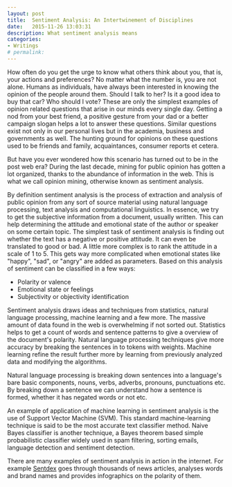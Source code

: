 ```yaml
---
layout: post
title:  Sentiment Analysis: An Intertwinement of Disciplines
date:   2015-11-26 13:03:31
description: What sentiment analysis means
categories:
- Writings
# permalink: 
---
```


How often do you get the urge to know what others think about you, that is, your actions and preferences? No matter what the number is, you are not alone. Humans as individuals, have always been interested in knowing the opinion of the people around them. Should I talk to her? Is it a good idea to buy that car? Who should I vote? These are only the simplest examples of opinion related questions that arise in our minds every single day. Getting a nod from your best friend, a positive gesture from your dad or a better campaign slogan helps a lot to answer these questions. Similar questions exist not only in our personal lives but in the academia, business and governments as well. The hunting ground for opinions on these questions used to be friends and family, acquaintances, consumer reports et cetera.


But have you ever wondered how this scenario has turned out to be in the post web era? During the last decade, mining for public opinion has gotten a lot organized, thanks to the abundance of information in the web. This is what we call opinion mining, otherwise known as sentiment analysis.


By definition sentiment analysis is the process of extraction and analysis of public opinion from any sort of source material using natural language processing, text analysis and computational linguistics. In essence, we try to get the subjective information from a document, usually written. This can help determining the attitude and emotional state of the author or speaker on some certain topic. The simplest task of sentiment analysis is finding out whether the text has a negative or positive attitude. It can even be translated to good or bad. A little more complex is to rank the attitude in a scale of 1 to 5. This gets way more complicated when emotional states like "happy", "sad", or "angry" are added as parameters. Based on this analysis of sentiment can be classified in a few ways:
*	Polarity or valence
*	Emotional state or feelings
*	Subjectivity or objectivity identification


Sentiment analysis draws ideas and techniques from statistics, natural language processing, machine learning and a few more. The massive amount of data found in the web is overwhelming if not sorted out. Statistics helps to get a count of words and sentence patterns to give a overview of the document's polarity. Natural language processing techniques give more accuracy by breaking the sentences in to tokens with weights. Machine learning refine the result further more by learning from previously analyzed data and modifying the algorithms.


Natural language processing is breaking down sentences into a language's bare basic components, nouns, verbs, adverbs, pronouns, punctuations etc. By breaking down a sentence we can understand how a sentence is formed, whether it has negated words or not etc.


An example of application of machine learning in sentiment analysis is the use of Support Vector Machine (SVM). This standard machine-learning technique is said to be the most accurate text classifier method. Naive Bayes classifier is another technique, a Bayes theorem based simple probabilistic classifier widely used in spam filtering, sorting emails, language detection and sentiment detection.


There are many examples of sentiment analysis in action in the internet. For example [Sentdex](http://sentdex.com/) goes through thousands of news articles, analyses words and brand names and provides infographics on the polarity of them.
